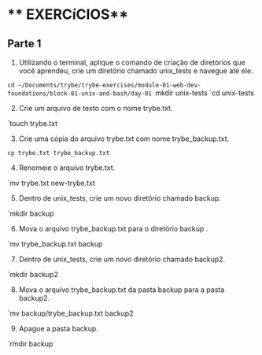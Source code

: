 # ** EXERCíCIOS**

## **Parte 1**

1. Utilizando o terminal, aplique o comando de criação de diretórios que você aprendeu, crie um diretório chamado unix_tests e navegue até ele.

`cd ~/Documents/trybe/trybe-exercises/module-01-web-dev-foundations/block-01-unix-and-bash/day-01
`mkdir unix-tests
`cd unix-tests

2. Crie um arquivo de texto com o nome trybe.txt.

`touch trybe.txt

3. Crie uma cópia do arquivo trybe.txt com nome trybe_backup.txt.

`cp trybe.txt trybe_backup.txt`

4. Renomeie o arquivo trybe.txt.

`mv trybe.txt new-trybe.txt

5. Dentro de unix_tests, crie um novo diretório chamado backup.

`mkdir backup

6. Mova o arquivo trybe_backup.txt para o diretório backup .

`mv trybe_backup.txt backup 

7. Dentro de unix_tests, crie um novo diretório chamado backup2.

`mkdir backup2

8. Mova o arquivo trybe_backup.txt da pasta backup para a pasta backup2.

`mv backup/trybe_backup.txt backup2 

9. Apague a pasta backup.

`rmdir backup




